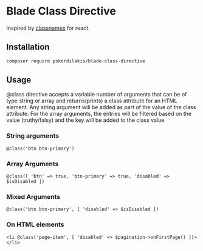 # Blade Class Directive

Inspired by [classnames](https://github.com/JedWatson/classnames) for react.

## Installation

``` bash
composer require pskordilakis/blade-class-directive
```

## Usage

@class directive accepts a variable number of arguments that can be of type string or array and returns(prints) a class attribute for an HTML element. Any string argument will be added as part of the value of the class attribute. For the array arguments, the entries will be filtered based on the value (truthy/falsy) and the key will be added to the class value


### String arguments
``` blade
@class('btn btn-primary')
```

### Array Arguments

``` blade
@class([ 'btn' => true, 'btn-primary' => true, 'disabled' => $isDisabled ])
```

### Mixed Arguments

``` blade
@class('btn btn-primary', [ 'disabled' => $isDisabled ])
```

### On HTML elements

``` blade
<li @class('page-item', [ 'disabled' => $pagination->onFirstPage() ])></li>
```

